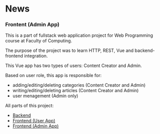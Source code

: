 # News 

### Frontent (Admin App)

This is a part of fullstack web application project for Web Programming course at Faculty of Computing.

The purpose of the project was to learn HTTP, REST, Vue and backend-frontend integration.

This Vue app has two types of users: Content Creator and Admin.

Based on user role, this app is responsible for: 
* adding/editing/deleting categories (Content Creator and Admin)
* writing/editing/deleting articles (Content Creator and Admin)
* user menagement (Admin only)

All parts of this project:
- [Backend](https://github.com/VukV/news-backend)
- [Frontend (User App)](https://github.com/VukV/news-frontend)
- [Frontend (Admin App)](https://github.com/VukV/news-frontend-admin)
